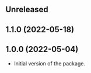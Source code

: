 <!-- Learn how to maintain this file at https://github.com/WordPress/gutenberg/tree/HEAD/packages#maintaining-changelogs. -->

## Unreleased

## 1.1.0 (2022-05-18)

## 1.0.0 (2022-05-04)

-   Initial version of the package.
